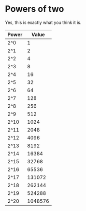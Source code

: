 # Powers of two

Yes, this is exactly what you think it is.

Power | Value
----- | -----
2^0 | 1
2^1 | 2
2^2 | 4
2^3 | 8
2^4 | 16
2^5 | 32
2^6 | 64
2^7 | 128
2^8 | 256
2^9 | 512
2^10 | 1024
2^11 | 2048
2^12 | 4096
2^13 | 8192
2^14 | 16384
2^15 | 32768
2^16 | 65536
2^17 | 131072
2^18 | 262144
2^19 | 524288
2^20 | 1048576
